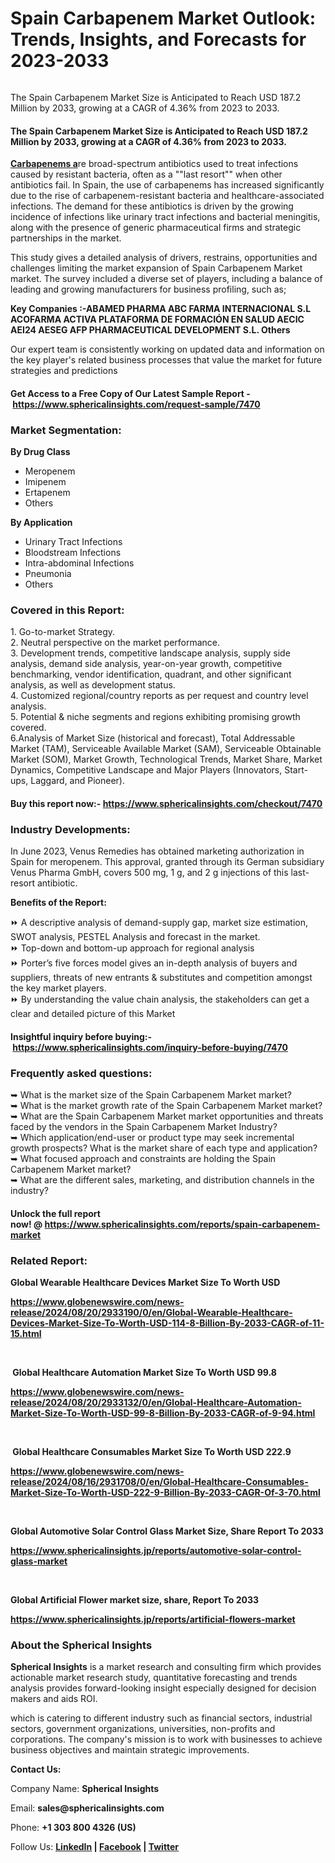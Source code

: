 <div class="wow_read_blog_hdr_img">
<div class="wow_read_blog_hdr_img_innr">
<h1>Spain Carbapenem Market Outlook: Trends, Insights, and Forecasts for 2023-2033</h1>
</div>
<div class="wow_main_float_head_img"><img src="https://www.vevioz.com/upload/photos/2024/12/5bOugrnvCFsYfKqfoAKL_23_d42628d63ddc739395c815ea9f34ac7d_image.jpg" alt="" /></div>
</div>
<div class="read-blog-container">
<div class="read-blog-desc">
<p class="mb-0">The Spain Carbapenem Market Size is Anticipated to Reach USD 187.2 Million by 2033, growing at a CAGR of 4.36% from 2023 to 2033.</p>
</div>
<div class="read-content">
<h4><strong>The Spain Carbapenem Market Size is Anticipated to Reach USD 187.2 Million by 2033, growing at a CAGR of 4.36% from 2023 to 2033.</strong></h4>
<p><a href="https://www.sphericalinsights.com/reports/spain-carbapenem-market" target="_blank" rel="noopener"><strong>Carbapenems a</strong></a>re broad-spectrum antibiotics used to treat infections caused by resistant bacteria, often as a ""last resort"" when other antibiotics fail. In Spain, the use of carbapenems has increased significantly due to the rise of carbapenem-resistant bacteria and healthcare-associated infections. The demand for these antibiotics is driven by the growing incidence of infections like urinary tract infections and bacterial meningitis, along with the presence of generic pharmaceutical firms and strategic partnerships in the market.</p>
<p>This study gives a detailed analysis of drivers, restrains, opportunities and challenges limiting the market expansion of Spain Carbapenem Market market. The survey included a diverse set of players, including a balance of leading and growing manufacturers for business profiling, such as;</p>
<p><strong>Key Companies :-ABAMED PHARMA ABC FARMA INTERNACIONAL S.L ACOFARMA ACTIVA PLATAFORMA DE FORMACI&Oacute;N EN SALUD AECIC AEI24 AESEG AFP PHARMACEUTICAL DEVELOPMENT S.L. Others</strong></p>
<p>Our expert team is consistently working on updated data and information on the key player's related business processes that value the market for future strategies and predictions</p>
<h4><strong>Get Access to a Free Copy of Our Latest Sample Report -&nbsp;<a href="https://www.sphericalinsights.com/request-sample/7470" rel="nofollow">https://www.sphericalinsights.com/request-sample/7470</a></strong></h4>
<h3><strong>Market Segmentation:</strong></h3>
<p><strong>By&nbsp;</strong><strong>Drug Class</strong></p>
<ul>
<li>Meropenem</li>
<li>Imipenem</li>
<li>Ertapenem</li>
<li>Others</li>
</ul>
<p><strong>By&nbsp;</strong><strong>Application</strong></p>
<ul>
<li>Urinary Tract Infections</li>
<li>Bloodstream Infections</li>
<li>Intra-abdominal Infections</li>
<li>Pneumonia</li>
<li>Others</li>
</ul>
<h3>Covered in this Report:</h3>
<p>1. Go-to-market Strategy.<br />2. Neutral perspective on the market performance.<br />3. Development trends, competitive landscape analysis, supply side analysis, demand side analysis, year-on-year growth, competitive benchmarking, vendor identification, quadrant, and other significant analysis, as well as development status.<br />4. Customized regional/country reports as per request and country level analysis.<br />5. Potential &amp; niche segments and regions exhibiting promising growth covered.<br />6.Analysis of Market Size (historical and forecast), Total Addressable Market (TAM), Serviceable Available Market (SAM), Serviceable Obtainable Market (SOM), Market Growth, Technological Trends, Market Share, Market Dynamics, Competitive Landscape and Major Players (Innovators, Start-ups, Laggard, and Pioneer).</p>
<h4>Buy this report now:-&nbsp;<a href="https://www.sphericalinsights.com/checkout/7470" rel="nofollow">https://www.sphericalinsights.com/checkout/7470</a></h4>
<h3>Industry Developments:</h3>
<p>In June 2023, Venus Remedies has obtained marketing authorization in Spain for meropenem. This approval, granted through its German subsidiary Venus Pharma GmbH, covers 500 mg, 1 g, and 2 g injections of this last-resort antibiotic.</p>
<p><strong>Benefits of the Report:</strong></p>
<p>⏩ A descriptive analysis of demand-supply gap, market size estimation, SWOT analysis, PESTEL Analysis and forecast in the market.<br />⏩ Top-down and bottom-up approach for regional analysis<br />⏩ Porter&rsquo;s five forces model gives an in-depth analysis of buyers and suppliers, threats of new entrants &amp; substitutes and competition amongst the key market players.<br />⏩ By understanding the value chain analysis, the stakeholders can get a clear and detailed picture of this Market</p>
<h4>Insightful inquiry before buying:-&nbsp;<a href="https://www.sphericalinsights.com/inquiry-before-buying/7470" rel="nofollow">https://www.sphericalinsights.com/inquiry-before-buying/7470</a></h4>
<h3>Frequently asked questions:</h3>
<p>➥ What is the market size of the Spain Carbapenem Market market?<br />➥ What is the market growth rate of the Spain Carbapenem Market market?<br />➥ What are the Spain Carbapenem Market market opportunities and threats faced by the vendors in the Spain Carbapenem Market Industry?<br />➥ Which application/end-user or product type may seek incremental growth prospects? What is the market share of each type and application?<br />➥ What focused approach and constraints are holding the Spain Carbapenem Market market?<br />➥ What are the different sales, marketing, and distribution channels in the industry?</p>
<h4>Unlock the full report now!&nbsp;@&nbsp;<a href="https://www.sphericalinsights.com/reports/spain-carbapenem-market" rel="nofollow">https://www.sphericalinsights.com/reports/spain-carbapenem-market</a></h4>
<h3><strong>Related Report:</strong></h3>
<p><strong>Global Wearable Healthcare Devices Market Size To Worth USD</strong></p>
<p><strong><a href="https://www.globenewswire.com/news-release/2024/08/20/2933190/0/en/Global-Wearable-Healthcare-Devices-Market-Size-To-Worth-USD-114-8-Billion-By-2033-CAGR-of-11-15.html" rel="nofollow">https://www.globenewswire.com/news-release/2024/08/20/2933190/0/en/Global-Wearable-Healthcare-Devices-Market-Size-To-Worth-USD-114-8-Billion-By-2033-CAGR-of-11-15.html</a></strong></p>
<p><strong>&nbsp;</strong></p>
<p><strong>&nbsp;Global Healthcare Automation Market Size To Worth USD 99.8</strong></p>
<p><strong><a href="https://www.globenewswire.com/news-release/2024/08/20/2933132/0/en/Global-Healthcare-Automation-Market-Size-To-Worth-USD-99-8-Billion-By-2033-CAGR-of-9-94.html" rel="nofollow">https://www.globenewswire.com/news-release/2024/08/20/2933132/0/en/Global-Healthcare-Automation-Market-Size-To-Worth-USD-99-8-Billion-By-2033-CAGR-of-9-94.html</a></strong></p>
<p><strong>&nbsp;</strong></p>
<p><strong>&nbsp;Global Healthcare Consumables Market Size To Worth USD 222.9</strong></p>
<p><strong><a href="https://www.globenewswire.com/news-release/2024/08/16/2931708/0/en/Global-Healthcare-Consumables-Market-Size-To-Worth-USD-222-9-Billion-By-2033-CAGR-Of-3-70.html" rel="nofollow">https://www.globenewswire.com/news-release/2024/08/16/2931708/0/en/Global-Healthcare-Consumables-Market-Size-To-Worth-USD-222-9-Billion-By-2033-CAGR-Of-3-70.html</a></strong></p>
<p><strong>&nbsp;</strong></p>
<p><strong>Global Automotive Solar Control Glass Market Size, Share Report To 2033</strong></p>
<p><strong><a href="https://www.sphericalinsights.jp/reports/automotive-solar-control-glass-market" rel="nofollow">https://www.sphericalinsights.jp/reports/automotive-solar-control-glass-market</a></strong></p>
<p><strong>&nbsp;</strong></p>
<p><strong>Global Artificial Flower market size, share, Report To 2033</strong></p>
<p><strong><a href="https://www.sphericalinsights.jp/reports/artificial-flowers-market" rel="nofollow">https://www.sphericalinsights.jp/reports/artificial-flowers-market</a></strong></p>
<h3><strong>About the Spherical Insights</strong></h3>
<p><strong>Spherical Insights</strong>&nbsp;is a market research and consulting firm which provides actionable market research study, quantitative forecasting and trends analysis provides forward-looking insight especially designed for decision makers and aids ROI.</p>
<p>which is catering to different industry such as financial sectors, industrial sectors, government organizations, universities, non-profits and corporations. The company's mission is to work with businesses to achieve business objectives and maintain strategic improvements.</p>
<p><strong>Contact Us:</strong></p>
<p>Company Name:&nbsp;<strong>Spherical Insights</strong></p>
<p>Email:&nbsp;<strong>sales@sphericalinsights.com</strong></p>
<p>Phone:&nbsp;<strong>+1 303 800 4326 (US)</strong></p>
<p>Follow Us:&nbsp;<strong><a href="https://www.linkedin.com/company/spherical-insight/" rel="nofollow"><u>LinkedIn</u></a>&nbsp;|&nbsp;<a href="https://www.facebook.com/sphericalinsights22" rel="nofollow"><u>Facebook</u></a>&nbsp;|&nbsp;<a href="https://twitter.com/SInsights_US" rel="nofollow"><u>Twitter</u></a></strong></p>
</div>
</div>
